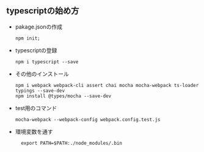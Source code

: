 


## typescriptの始め方  

 - pakage.jsonの作成
    ```
    npm init;
    ```

 - typescriptの登録
    ```
    npm i typescript --save
    ```
 - その他のインストール
 
    ```$npm
    npm i webpack webpack-cli assert chai mocha mocha-webpack ts-loader typings --save-dev
    npm install @types/mocha --save-dev
    ```
 
 
  - test用のコマンド
     ```$npm
     mocha-webpack --webpack-config webpack.config.test.js
     ```
   - 環境変数を通す
      ```$npm 
        export PATH=$PATH:./node_modules/.bin 
      ``` 
